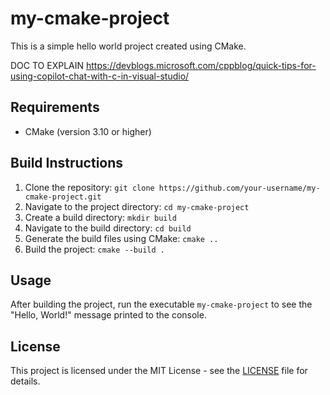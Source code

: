 # my-cmake-project

This is a simple hello world project created using CMake.

DOC TO EXPLAIN
https://devblogs.microsoft.com/cppblog/quick-tips-for-using-copilot-chat-with-c-in-visual-studio/

## Requirements

- CMake (version 3.10 or higher)

## Build Instructions

1. Clone the repository: `git clone https://github.com/your-username/my-cmake-project.git`
2. Navigate to the project directory: `cd my-cmake-project`
3. Create a build directory: `mkdir build`
4. Navigate to the build directory: `cd build`
5. Generate the build files using CMake: `cmake ..`
6. Build the project: `cmake --build .`

## Usage

After building the project, run the executable `my-cmake-project` to see the "Hello, World!" message printed to the console.

## License

This project is licensed under the MIT License - see the [LICENSE](LICENSE) file for details.

<!-- This file intentionally left blank -->
